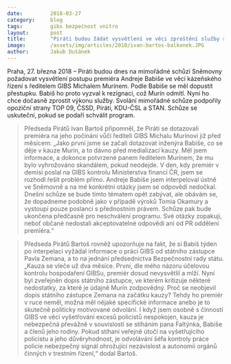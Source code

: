```yaml
---
date:         2018-03-27
category:     blog
tags:         gibs bezpečnost vnitro
layout:       post
title:        "Piráti budou žádat vysvětlení ve věci zproštění služby ředitele GIBS"
image:        /assets/img/articles/2018/ivan-bartos-balkonek.JPG
author:       Jakub Dušánek
---
```


 
Praha, 27. března 2018 – Piráti budou dnes na mimořádné schůzi Sněmovny požadovat vysvětlení  postupu premiéra Andreje Babiše ve věci kázeňského řízení s ředitelem GIBS Michalem Murínem. Podle Babiše se měl dopustit přestupku. Babiš ho proto vyzval k rezignaci, což Murín odmítl. Nyní ho chce dočasně zprostit výkonu služby. Svolání mimořádné schůze podpořily opoziční strany TOP 09, ČSSD, Piráti, KDU-ČSL a STAN. Schůze se uskuteční, pokud se podaří schválit program.
 
> Předseda Pirátů Ivan Bartoš připomněl, že Piráti se dotazovali premiéra na jeho počínání vůči řediteli GIBS Michalu Murínovi již před měsícem: „Jako první jsme se začali dotazovat inženýra Babiše, co se děje v kauze Murín, a to dávno před medializací kauzy. Měl jsem informace, a dokonce potvrzené panem ředitelem Murínem, že mu bylo vyhrožováno skandálem, pokud neodejde. V den, kdy premiér v demisi poslal na GIBS kontrolu Ministerstva financí ČR, jsem se rozhodl řešit problém přímo. Andreje Babiše jsem interpeloval ústně ve Sněmovně a na mé konkrétní otázky jsem se odpovědí nedočkal. Dnešní schůze se bude tímto tématem opět zabývat, ale obávám se, že dopadneme podobně jako v případě výroků Tomia Okamury a vystoupí pouze poslanci s přednostním právem. Schůze pak bude ukončena předčasně pro neschválení programu. Své otázky zopakuji, neboť občané nedostali akceptovatelné odpovědi ani od PR oddělení premiéra.“
 
> Předseda Pirátů Bartoš rovněž upozorňuje na fakt, že si Babiš týden po interpelaci vyžádal informace o práci GIBS od státního zástupce Pavla Zemana, a to na jednání předsednictva Bezpečnostní rady státu. „Kauza se vleče už dva měsíce. První, dle mého názoru účelovou kontrolu hospodaření GIBSu, premiér dosud nevysvětlil a mlží. Nyní byl zveřejněn dopis státního zástupce, ve kterém kritizuje některé nedostatky, za které je údajně Murín zodpovědný. Proč se neobjevil dopis státního zástupce Zemana na začátku kauzy? Tehdy ho premiér v ruce neměl, možná měl nějaké specifické informace anebo je to skutečně politicky motivované odvolání. I když jsem osobně s činností GIBS ve věci vyšetřování excesů policistů nespokojen, kauza je nebezpečná převážně v souvislostí se stíháním pana Faltýnka, Babiše a členů jeho rodiny. Pokud stíhaní veřejně útočí na vyšetřujícího policistu a jeho důvěryhodnost, je odvolávání šéfa kontroly práce policie nebezpečný signál ohrožující nezávislost a autonomii orgánů činných v trestním řízení,“ dodal Bartoš. 

